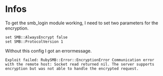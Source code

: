 # Infos
To get the smb_login module working, I need to set two parameters for the encryption.

```shell
set SMB::AlwaysEncrypt false
set SMB::ProtocolVersion 1
```

Without this config I got an errormessage.

```text
Exploit failed: RubySMB::Error::EncryptionError Communication error with the remote host: Socket read returned nil. The server supports encryption but was not able to handle the encrypted request.
```
